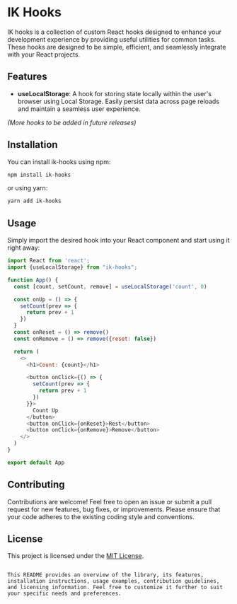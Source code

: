 # IK Hooks

IK hooks is a collection of custom React hooks designed to enhance your development experience by providing useful
utilities for common tasks. These hooks are designed to be simple, efficient, and seamlessly integrate with your React
projects.

## Features

- **useLocalStorage**: A hook for storing state locally within the user's browser using Local Storage. Easily persist
  data across page reloads and maintain a seamless user experience.

_(More hooks to be added in future releases)_

## Installation

You can install ik-hooks using npm:

```bash
npm install ik-hooks
```

or using yarn:

```bash
yarn add ik-hooks
```

## Usage

Simply import the desired hook into your React component and start using it right away:

```javascript
import React from 'react';
import {useLocalStorage} from "ik-hooks";

function App() {
  const [count, setCount, remove] = useLocalStorage('count', 0)

  const onUp = () => {
    setCount(prev => {
      return prev + 1
    })
  }
  const onReset = () => remove()
  const onRemove = () => remove({reset: false})

  return (
    <>
      <h1>Count: {count}</h1>

      <button onClick={() => {
        setCount(prev => {
          return prev + 1
        })
      }}>
        Count Up
      </button>
      <button onClick={onReset}>Rest</button>
      <button onClick={onRemove}>Remove</button>
    </>
  )
}

export default App
```

## Contributing

Contributions are welcome! Feel free to open an issue or submit a pull request for new features, bug fixes, or
improvements. Please ensure that your code adheres to the existing coding style and conventions.

## License

This project is licensed under the [MIT License](LICENSE).

```

This README provides an overview of the library, its features, installation instructions, usage examples, contribution guidelines, and licensing information. Feel free to customize it further to suit your specific needs and preferences.